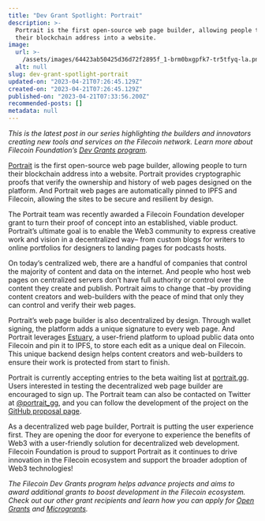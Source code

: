 ```yaml
---
title: "Dev Grant Spotlight: Portrait"
description: >-
  Portrait is the first open-source web page builder, allowing people to turn
  their blockchain address into a website.
image:
  url: >-
    /assets/images/64423ab50425d36d72f2895f_1-brm0bxgpfk7-tr5tfyq-la.png
  alt: null
slug: dev-grant-spotlight-portrait
updated-on: "2023-04-21T07:26:45.129Z"
created-on: "2023-04-21T07:26:45.129Z"
published-on: "2023-04-21T07:33:56.200Z"
recommended-posts: []
metadata: null
---
```


_This is the latest post in our series highlighting the builders and innovators creating new tools and services on the Filecoin network. Learn more about Filecoin Foundation’s_ [_Dev Grants program_](https://fil.org/grants/)_._

[Portrait](https://www.portrait.gg/) is the first open-source web page builder, allowing people to turn their blockchain address into a website. Portrait provides cryptographic proofs that verify the ownership and history of web pages designed on the platform. And Portrait web pages are automatically pinned to IPFS and Filecoin, allowing the sites to be secure and resilient by design.

The Portrait team was recently awarded a Filecoin Foundation developer grant to turn their proof of concept into an established, viable product. Portrait’s ultimate goal is to enable the Web3 community to express creative work and vision in a decentralized way– from custom blogs for writers to online portfolios for designers to landing pages for podcasts hosts.

On today’s centralized web, there are a handful of companies that control the majority of content and data on the internet. And people who host web pages on centralized servers don’t have full authority or control over the content they create and publish. Portrait aims to change that –by providing content creators and web-builders with the peace of mind that only they can control and verify their web pages.

Portrait’s web page builder is also decentralized by design. Through wallet signing, the platform adds a unique signature to every web page. And Portrait leverages [Estuary](https://estuary.tech/), a user-friend platform to upload public data onto Filecoin and pin it to IPFS, to store each edit as a unique deal on Filecoin. This unique backend design helps content creators and web-builders to ensure their work is protected from start to finish.

Portrait is currently accepting entries to the beta waiting list at [portrait.gg](http://portrait.gg/). Users interested in testing the decentralized web page builder are encouraged to sign up. The Portrait team can also be contacted on Twitter at [@portrait_gg](https://twitter.com/portrait_gg), and you can follow the development of the project on the [GitHub proposal page](https://github.com/filecoin-project/devgrants/issues/354).

As a decentralized web page builder, Portrait is putting the user experience first. They are opening the door for everyone to experience the benefits of Web3 with a user-friendly solution for decentralized web development. Filecoin Foundation is proud to support Portrait as it continues to drive innovation in the Filecoin ecosystem and support the broader adoption of Web3 technologies!

_The Filecoin Dev Grants program helps advance projects and aims to award additional grants to boost development in the Filecoin ecosystem. Check out our other grant recipients and learn how you can apply for_ [_Open Grants_](https://github.com/filecoin-project/devgrants/blob/master/README.md#submit-a-proposal-for-open-grants) _and_ [_Microgrants_](https://github.com/filecoin-project/devgrants/blob/master/README.md#submit-a-proposal-for-open-grants)_._
